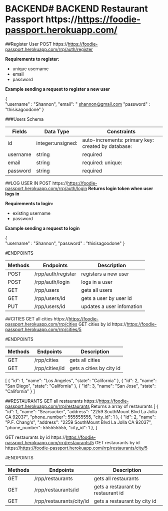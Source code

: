 # BACKEND# BACKEND Restaurant Passport https://https://foodie-passport.herokuapp.com/

##Register User
POST https://https://foodie-passport.herokuapp.com/rrp/auth/register

**Requirements to register:**
- unique username
- email
- password

**Example sending a request to register a new user**

{   
    "username" : "Shannon",
    "email": " shannon@gmail.com
    "password" : "thisisagoodone"
}

###Users Schema

| Fields     	| Data Type        	| Constraints                                         	|
|------------	|------------------	|-----------------------------------------------------	|
| id         	| integer:unsigned: | auto-increments: primary key: created by database: 	|
| username 	    | string           	| required                                            	|                                           	|
| email      	| string           	| required: unique:                                    	|
| password   	| string           	| required                                            	|



##LOG USER IN
POST https://https://foodie-passport.herokuapp.com/rrp/auth/login
**Returns login token when user logs in**

**Requirements to login:**
- existing username
- password

**Example sending a request to login**

{   
    "username" : "Shannon",
    "password" : "thisisagoodone"
}

#ENDPOINTS

| Methods 	| Endpoints                         | Description                                      	|
|---------	|----------------------------------	|--------------------------------------------------	|
| POST    	| /rpp/auth/register               	| registers a new user                             	|
| POST    	| /rpp/auth/login                  	| logs in a user                                   	|
| GET     	| /rpp/users                       	| gets all users                                  	|
| GET     	| /rpp/users/id                    	| gets a user by user id                          	|
| PUT     	| /rpp/users/id                    	| updates a user infomation                         |




##CITIES
GET all cities https://https://foodie-passport.herokuapp.com/rrp/cities
GET cities by id https://https://foodie-passport.herokuapp.com/rrp/cities/5

#ENDPOINTS

| Methods 	| Endpoints                         | Description                                      	|
|---------	|----------------------------------	|--------------------------------------------------	|
| GET     	| /rpp/cities                       | gets all cities                                  	|
| GET     	| /rpp/cities/id                    | gets a cities by city id                        	|

[
  {
    "id": 1,
    "name": "Los Angeles",
    "state": "California"
  },
  {
    "id": 2,
    "name": "San Diego",
    "state": "California"
  },
  {
    "id": 3,
    "name": "San Jose",
    "state": "California"
  }
]



##RESTAURANTS
GET all restaurants https://https://foodie-passport.herokuapp.com/rrp/restaurants
Returns a array of restaurants
[
  {
    "id": 1,
    "name": "Searsucker",
    "address": "2259 SouthMount Blvd La Jolla CA 92037",
    "phone_number": 555555555,
    "city_id": 1
  },
  {
    "id": 2,
    "name": "P.F. Chang's",
    "address": "2259 SouthMount Blvd La Jolla CA 92037",
    "phone_number": 555555555,
    "city_id": 1
  },
]

GET restaurants by id https://https://foodie-passport.herokuapp.com/rrp/restaurants/5
GET restaurants by id https://https://foodie-passport.herokuapp.com/rrp/restaurants/city/5

#ENDPOINTS

| Methods 	| Endpoints                         | Description                                      	|
|---------	|----------------------------------	|--------------------------------------------------	|
| GET     	| /rpp/restaurants                  | gets all restaurants                              |
| GET     	| /rpp/restaurants/id               | gets a restaurant by restaurant id                |
| GET     	| /rpp/restaurants/city/id          | gets a restaurant by city id                      |



